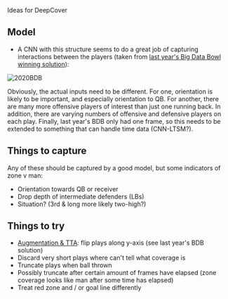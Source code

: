 Ideas for DeepCover

## Model

* A CNN with this structure seems to do a great job of capturing interactions between the players (taken from [last year's Big Data Bowl winning solution](https://www.kaggle.com/c/nfl-big-data-bowl-2020/discussion/119400)):

![2020BDB](https://www.googleapis.com/download/storage/v1/b/kaggle-user-content/o/inbox%2F85156%2F2b5c9ce8e54f58ba78dcf120ef49c278%2FNN%20structure.png?generation=1574945484839246&alt=media)

Obviously, the actual inputs need to be different. For one, orientation is likely to be important, and especially orientation to QB. For another, there are many more offensive players of interest than just one running back. In addition, there are varying numbers of offensive and defensive players on each play. Finally, last year's BDB only had one frame, so this needs to be extended to something that can handle time data (CNN-LTSM?).

## Things to capture

Any of these should be captured by a good model, but some indicators of zone v man:

* Orientation towards QB or receiver
* Drop depth of intermediate defenders (LBs)
* Situation? (3rd & long more likely two-high?)

## Things to try

* [Augmentation & TTA](https://www.kaggle.com/c/nfl-big-data-bowl-2020/discussion/119400): flip plays along y-axis (see last year's BDB solution)
* Discard very short plays where can't tell what coverage is
* Truncate plays when ball thrown
* Possibly truncate after certain amount of frames have elapsed (zone coverage looks like man after some time has elapsed)
* Treat red zone and / or goal line differently